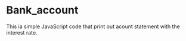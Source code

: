 # Bank_account
This ia simple JavaScript code that print out acount statement with the interest rate.
